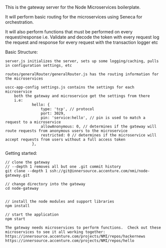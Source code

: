 This is the gateway server for the Node Microservices boilerplate.

It will perform basic routing for the microservices using Seneca for orchestration.

It will also perform functions that must be performed on every request/response
    i.e. 
    Validate and decode the token with every request
    log the request and response for every request with the transaction logger
    etc


Basic Structure:

    server.js initializes the server, sets up some logging/caching, pulls in configuration settings, etc
    
    routes/generalRouter/generalRouter.js has the routing information for the microservices
            
    uscc-app-config settings.js contains the settings for each microservice
        both the gateway and microservice get the settings from there
        i.e:
                hello: {
                    type: 'tcp', // protocol
                    port: 3029, 
                    pin: 'service:hello', // pin is used to match a request to a microservice
                    allowAnonymous: 0, // determines if the gateway will route requests from anonymous users to the microservice
                    restricted: 0 // determines if the microservice will accept requests from users without a full access token
                },
                
                
Getting started:

    // clone the gateway
    // --depth 1 removes all but one .git commit history
    git clone --depth 1 ssh://git@innersource.accenture.com/nmi/node-gateway.git
    
    // change directory into the gateway
    cd node-gateway


    // install the node modules and support libraries
    npm install
    
    // start the application
    npm start
    
    The gateway needs microservices to perform functions.  Check out these microservices to see it all working together:
    https://innersource.accenture.com/projects/NMI/repos/hackernews
    https://innersource.accenture.com/projects/NMI/repos/hello
    